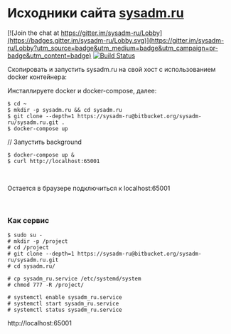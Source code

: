 # Исходники сайта [sysadm.ru](http://sysadm.ru)

[![Join the chat at https://gitter.im/sysadm-ru/Lobby](https://badges.gitter.im/sysadm-ru/Lobby.svg)](https://gitter.im/sysadm-ru/Lobby?utm_source=badge&utm_medium=badge&utm_campaign=pr-badge&utm_content=badge) [![Build Status](https://travis-ci.org/sysadm-ru/sysadm.ru.svg?branch=gh-pages)](https://travis-ci.org/sysadm-ru/sysadm.ru)

Скопировать и запустить sysadm.ru на свой хост с использованием docker контейнера:

Инсталлируете docker и docker-compose, далее:

    $ cd ~
    $ mkdir -p sysadm.ru && cd sysadm.ru
    $ git clone --depth=1 https://sysadm-ru@bitbucket.org/sysadm-ru/sysadm.ru.git .
    $ docker-compose up

// Запустить background

    $ docker-compose up &
    $ curl http://localhost:65001

<br/>

Остается в браузере подключиться к localhost:65001



<br/>

### Как сервис 

    $ sudo su -
    # mkdir -p /project
    # cd /project
    # git clone --depth=1 https://sysadm-ru@bitbucket.org/sysadm-ru/sysadm.ru.git
    # cd sysadm.ru/
    
    # cp sysadm_ru.service /etc/systemd/system
    # chmod 777 -R /project/
    
    # systemctl enable sysadm_ru.service
    # systemctl start sysadm_ru.service
    # systemctl status sysadm_ru.service


http://localhost:65001
